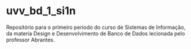 # uvv_bd_1_si1n
Repositório para o primeiro periodo do curso de Sistemas de Informação, da materia Design e Desenvolvimento de Banco de Dados lecionada pelo professor Abrantes.
